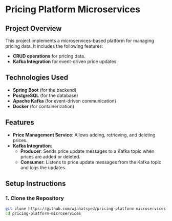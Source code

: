 # Pricing Platform Microservices

## Project Overview

This project implements a microservices-based platform for managing pricing data. It includes the following features:
- **CRUD operations** for pricing data.
- **Kafka Integration** for event-driven price updates.

## Technologies Used

- **Spring Boot** (for the backend)
- **PostgreSQL** (for the database)
- **Apache Kafka** (for event-driven communication)
- **Docker** (for containerization)

## Features

- **Price Management Service**: Allows adding, retrieving, and deleting prices.
- **Kafka Integration**:
  - **Producer**: Sends price update messages to a Kafka topic when prices are added or deleted.
  - **Consumer**: Listens to price update messages from the Kafka topic and logs the updates.

## Setup Instructions

### 1. Clone the Repository

```bash
git clone https://github.com/wjahatsyed/pricing-platform-microservices.git
cd pricing-platform-microservices
